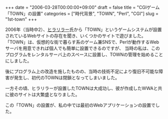 +++
date = "2006-03-28T00:00:00+09:00"
draft = false
title = "CGIゲーム「TOWN」の設置"
categories = ["時代背景", "TOWN", "Perl", "CGI"]
slug = "1st-town"
+++

2006年（当時中2）、[ヒラリラー](http://hirarira.net/)氏から「TOWN」というゲームシステムが設置されているWebサイトの存在を聞き、いくつかのサイトで遊びました。
「TOWN」は、仮想的な街で暮らす系のゲーム兼SNSで、Perlが動作するWebサーバを用意できれば個人でも簡単に設置できるのですが、
当時の私は、このプログラムをレンタルサーバ上のスペースに設置し、TOWNの管理を始めることにしました。

後にプログラム上の改造を施したものの、当時の技術不足により復旧不可能な障害が発生し、初代のTOWNは閉鎖となってしまいました。

一方その頃、ヒラリラーが設置したTOWNは大成功し、彼が作成したWWAと共に彼のサイトは大繁盛となりました。

この「TOWN」の設置が、私の中では最初のWebアプリケーションの設置でした。
